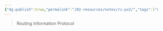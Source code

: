 ```yaml
---
{"dg-publish":true,"permalink":"/02-resources/notes/ri-pv2/","tags":["netzwerk/protocol"],"noteIcon":"","updated":"2024-07-24T11:15:38.831+02:00"}
---
```


> Routing Information Protocol